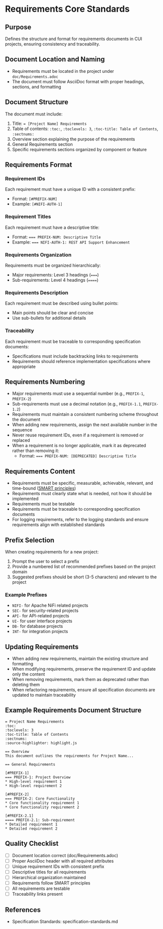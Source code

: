 # Requirements Core Standards

## Purpose
Defines the structure and format for requirements documents in CUI projects, ensuring consistency and traceability.

## Document Location and Naming

* Requirements must be located in the project under `doc/Requirements.adoc`
* The document must follow AsciiDoc format with proper headings, sections, and formatting

## Document Structure

The document must include:

1. Title: `= [Project Name] Requirements`
2. Table of contents: `:toc:`, `:toclevels: 3`, `:toc-title: Table of Contents`, `:sectnums:`
3. Overview section explaining the purpose of the requirements
4. General Requirements section
5. Specific requirements sections organized by component or feature

## Requirements Format

### Requirement IDs

Each requirement must have a unique ID with a consistent prefix:

* Format: `[#PREFIX-NUM]`
* Example: `[#NIFI-AUTH-1]`

### Requirement Titles

Each requirement must have a descriptive title:

* Format: `=== PREFIX-NUM: Descriptive Title`
* Example: `=== NIFI-AUTH-1: REST API Support Enhancement`

### Requirements Organization

Requirements must be organized hierarchically:

* Major requirements: Level 3 headings (`===`)
* Sub-requirements: Level 4 headings (`====`)

### Requirements Description

Each requirement must be described using bullet points:

* Main points should be clear and concise
* Use sub-bullets for additional details

### Traceability

Each requirement must be traceable to corresponding specification documents:

* Specifications must include backtracking links to requirements
* Requirements should reference implementation specifications where appropriate

## Requirements Numbering

* Major requirements must use a sequential number (e.g., `PREFIX-1`, `PREFIX-2`)
* Sub-requirements must use a decimal notation (e.g., `PREFIX-1.1`, `PREFIX-1.2`)
* Requirements must maintain a consistent numbering scheme throughout the document
* When adding new requirements, assign the next available number in the sequence
* Never reuse requirement IDs, even if a requirement is removed or replaced
* When a requirement is no longer applicable, mark it as deprecated rather than removing it:
  * Format: `=== PREFIX-NUM: [DEPRECATED] Descriptive Title`

## Requirements Content

* Requirements must be specific, measurable, achievable, relevant, and time-bound ([SMART principles](https://www.atlassian.com/blog/productivity/how-to-write-smart-goals))
* Requirements must clearly state what is needed, not how it should be implemented
* Requirements must be testable
* Requirements must be traceable to corresponding specification documents
* For logging requirements, refer to the logging standards and ensure requirements align with established standards

## Prefix Selection

When creating requirements for a new project:

1. Prompt the user to select a prefix
2. Provide a numbered list of recommended prefixes based on the project domain
3. Suggested prefixes should be short (3-5 characters) and relevant to the project

### Example Prefixes

* `NIFI-` for Apache NiFi related projects
* `SEC-` for security-related projects
* `API-` for API-related projects
* `UI-` for user interface projects
* `DB-` for database projects
* `INT-` for integration projects

## Updating Requirements

* When adding new requirements, maintain the existing structure and formatting
* When modifying requirements, preserve the requirement ID and update only the content
* When removing requirements, mark them as deprecated rather than deleting them
* When refactoring requirements, ensure all specification documents are updated to maintain traceability

## Example Requirements Document Structure

```asciidoc
= Project Name Requirements
:toc:
:toclevels: 3
:toc-title: Table of Contents
:sectnums:
:source-highlighter: highlight.js

== Overview
This document outlines the requirements for Project Name...

== General Requirements

[#PREFIX-1]
=== PREFIX-1: Project Overview
* High-level requirement 1
* High-level requirement 2

[#PREFIX-2]
=== PREFIX-2: Core Functionality
* Core functionality requirement 1
* Core functionality requirement 2

[#PREFIX-2.1]
==== PREFIX-2.1: Sub-requirement
* Detailed requirement 1
* Detailed requirement 2
```

## Quality Checklist

- [ ] Document location correct (doc/Requirements.adoc)
- [ ] Proper AsciiDoc header with all required attributes
- [ ] Unique requirement IDs with consistent prefix
- [ ] Descriptive titles for all requirements
- [ ] Hierarchical organization maintained
- [ ] Requirements follow SMART principles
- [ ] All requirements are testable
- [ ] Traceability links present

## References

* Specification Standards: specification-standards.md
